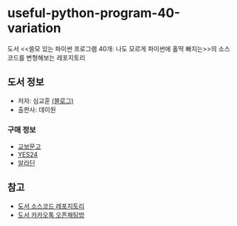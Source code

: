 # useful-python-program-40-variation
도서 &lt;&lt;쓸모 있는 파이썬 프로그램 40개: 나도 모르게 파이썬에 홀딱 빠지는>>의 소스코드를 변형해보는 레포지토리

## 도서 정보
- 저자: 심교훈 [(블로그)](https://bskyvision.com)
- 출판사: 데이원

### 구매 정보
- [교보문고](https://product.kyobobook.co.kr/detail/S000202678019)
- [YES24](https://www.yes24.com/Product/Goods/119632804)
- [알라딘](https://www.aladin.co.kr/shop/wproduct.aspx?ItemId=318875239)

## 참고
- [도서 소스코드 레포지토리](https://github.com/kyohoonsim/useful_python_program_40)
- [도서 카카오톡 오픈채팅방](https://open.kakao.com/o/gXQ11Evf)
